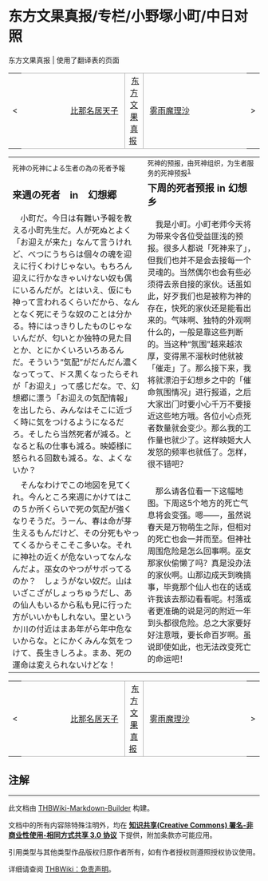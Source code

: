# 东方文果真报/专栏/小野塚小町/中日对照

<!-- source html: G:\repos\THBWiki-Markdown-Builder\THBWikiMarkdown\Temp\main\1\12\ns0%3A%E4%B8%9C%E6%96%B9%E6%96%87%E6%9E%9C%E7%9C%9F%E6%8A%A5%2F%E4%B8%93%E6%A0%8F%2F%E5%B0%8F%E9%87%8E%E5%A1%9A%E5%B0%8F%E7%94%BA%2F%E4%B8%AD%E6%97%A5%E5%AF%B9%E7%85%A7.html -->

东方文果真报 | 使用了翻译表的页面

<center>

<table>
<tbody><tr>
<td>&lt;
</td>
<td style="border-top: 1px solid #aaaaaa; border-bottom: 1px solid #aaaaaa; width: 50%; text-align: right"><a href="./东方文果真报-专栏-比那名居天子-中日对照.md" title="东方文果真报/专栏/比那名居天子/中日对照">比那名居天子</a>&#160;
</td>
<td style="text-align: center; border-left: 1px solid #aaaaaa; border-right: 1px solid #aaaaaa; border-top: 1px solid #aaaaaa; border-bottom: 1px solid #aaaaaa;">&#160;<a href="./东方文果真报.md" title="东方文果真报">东方文果真报</a>&#160;
</td>
<td style="border-top: 1px solid #aaaaaa; border-bottom: 1px solid #aaaaaa; width: 50%; text-align: left">&#160;<a href="./东方文果真报-专栏-雾雨魔理沙-中日对照.md" title="东方文果真报/专栏/雾雨魔理沙/中日对照">雾雨魔理沙</a>
</td>
<td>&gt;
</td></tr></tbody></table>

  
</center>

<table><tbody><tr class="tt-content-header" id="=-1" data-pos="&#91;&quot;=&quot;,1&#93;"><td class="tt-jah" lang="ja"><div class="poem"><small>死神の死神による生者の為の死者予報</small></div></td><td class="tt-zhh" lang="zh"><div class="poem"><small>死神的预报，由死神组织，为生者服务的死神预报<sup id="cite_ref-1" class="reference"><a href="#cite_note-1">1</a></sup><br></small></div></td></tr><tr class="tt-content-header" id="=-2" data-pos="&#91;&quot;=&quot;,2&#93;"><td class="tt-jah" lang="ja"><div class="poem"><b><big>来週の死者　in　幻想郷</big></b></div></td><td class="tt-zhh" lang="zh"><div class="poem"><b><big>下周的死者预报 in 幻想乡</big></b></div></td></tr><tr class="tt-content" id="=-3" data-pos="&#91;&quot;=&quot;,3&#93;"><td class="tt-ja" lang="ja"><div class="poem">　小町だ。今日は有難い予報を教える小町先生だ。人が死ぬとよく「お迎えが来た」なんて言うけれど、べつにうちらは個々の魂を迎えに行くわけじゃない。もちろん迎えに行かなきゃいけない奴も偶にいるんだが。とはいえ、仮にも神って言われるくらいだから、なんとなく死にそうな奴のことは分かる。特にはっきりしたものじゃないんだが、匂いとか独特の見た目とか、とにかくいろいろあるんだ。そういう“気配”がだんだん濃くなってって、ドス黒くなったらそれが「お迎え」って感じだな。で、幻想郷に漂う「お迎えの気配情報」を出したら、みんなはそこに近づく時に気をつけるようになるだろ。そしたら当然死者が減る。となると私の仕事も減る。映姫様に怒られる回数も減る。な、よくないか？</div></td><td class="tt-zh" lang="zh"><div class="poem">　我是小町。小町老师今天将为带来令各位受益匪浅的预报。很多人都说「死神来了」，但我们也并不是会去接每一个灵魂的。当然偶尔也会有些必须得去亲自接的家伙。话虽如此，好歹我们也是被称为神的存在，快死的家伙还是能看出来的。气味啊、独特的外观啊什么的，一般是靠这些判断的。当这种“氛围”越来越浓厚，变得黑不溜秋时他就被「催走」了。那么接下来，我将就漂泊于幻想乡之中的「催命氛围情况」进行报道，之后大家出门时要小心千万不要接近这些地方哦。各位小心点死者数量就会变少。那么我的工作量也就少了。这样映姬大人发怒的频率也就低了。怎样，很不错吧？</div></td></tr><tr class="tt-content" id="=-4" data-pos="&#91;&quot;=&quot;,4&#93;"><td class="tt-ja" lang="ja"><div class="poem">　そんなわけでこの地図を見てくれ。今んところ来週にかけてはこの５か所くらいで死の気配が強くなりそうだ。うーん、春は命が芽生えるもんだけど、その分死もやってくるからそこそこ多いな。それに神社の近くが危ないってなんなんだよ。巫女のやつがサボってるのか？　しょうがない奴だ。山はいざこざがしょっちゅうだし、あの仙人もいるから私も見に行った方がいいかもしれない。里というか川の付近はまあ年がら年中危ないからな。とにかくみんな気をつけて、長生きしろよ。まあ、死の運命は変えられないけどな！</div></td><td class="tt-zh" lang="zh"><div class="poem">　那么请各位看一下这幅地图。下周这5个地方的死亡气息将会变强。嗯——，虽然说春天是万物萌生之际，但相对的死亡也会一并而至。但神社周围危险是怎么回事啊。巫女那家伙偷懒了吗？真是没办法的家伙啊。山那边成天到晚搞事，毕竟那个仙人也在的话或许我该去那边看看呢。村落或者更准确的说是河的附近一年到头都很危险。总之大家要好好注意哦，要长命百岁啊。虽说即使如此，也无法改变死亡的命运吧！</div></td></tr></tbody></table>


<center>

<table>
<tbody><tr>
<td>&lt;
</td>
<td style="border-top: 1px solid #aaaaaa; border-bottom: 1px solid #aaaaaa; width: 50%; text-align: right"><a href="./东方文果真报-专栏-比那名居天子-中日对照.md" title="东方文果真报/专栏/比那名居天子/中日对照">比那名居天子</a>&#160;
</td>
<td style="text-align: center; border-left: 1px solid #aaaaaa; border-right: 1px solid #aaaaaa; border-top: 1px solid #aaaaaa; border-bottom: 1px solid #aaaaaa;">&#160;<a href="./东方文果真报.md" title="东方文果真报">东方文果真报</a>&#160;
</td>
<td style="border-top: 1px solid #aaaaaa; border-bottom: 1px solid #aaaaaa; width: 50%; text-align: left">&#160;<a href="./东方文果真报-专栏-雾雨魔理沙-中日对照.md" title="东方文果真报/专栏/雾雨魔理沙/中日对照">雾雨魔理沙</a>
</td>
<td>&gt;
</td></tr></tbody></table>

  
</center>

## 注解
[^cite_note-1]: neta了林肯的葛底斯堡演说中的“government of the people, by the people, for the people”。

  
  

  





---

此文档由 [THBWiki-Markdown-Builder](https://github.com/Delsin-Yu/THBWiki-Markdown-Builder) 构建。

文档中的所有内容除特殊注明外，均在 [**知识共享(Creative Commons) 署名-非商业性使用-相同方式共享 3.0 协议**](https://creativecommons.org/licenses/by-sa/3.0/deed.zh-hans) 下提供，附加条款亦可能应用。

引用类型与其他类型作品版权归原作者所有，如有作者授权则遵照授权协议使用。

详细请查阅 [THBWiki：免责声明](https://thbwiki.cc/THBWiki:%E5%85%8D%E8%B4%A3%E5%A3%B0%E6%98%8E)。

